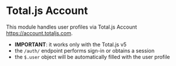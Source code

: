 # Total.js Account

This module handles user profiles via Total.js Account https://account.totaljs.com.

- __IMPORTANT__: it works only with the Total.js v5
- the `/auth/` endpoint performs sign-in or obtains a session
- the `$.user` object will be automatically filled with the user profile